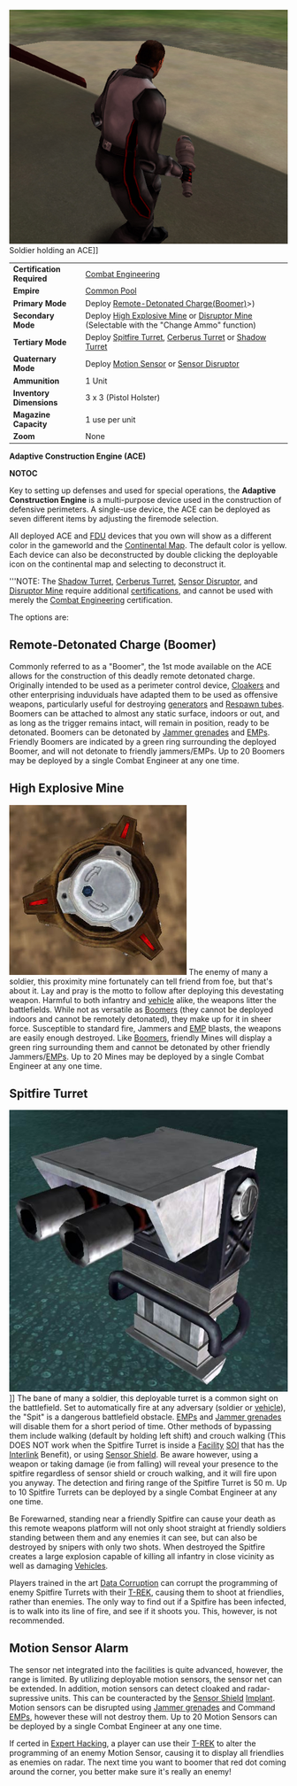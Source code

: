 ![](../images/ACEPicture.jpg "fig:ACEPicture.jpg") Soldier holding an ACE\]\]

|                            |                                                                                                                                        |
| -------------------------- | -------------------------------------------------------------------------------------------------------------------------------------- |
| **Certification Required** | [Combat Engineering](../certifications/Combat_Engineering.md)                                                                          |
| **Empire**                 | [Common Pool](../terminology/Common_Pool.md)                                                                                           |
| **Primary Mode**           | Deploy [Remote-Detonated Charge(Boomer)](#remote-detonated-charge-boomer)>)                                                          |
| **Secondary Mode**         | Deploy [High Explosive Mine](#high-explosive-mine) or [Disruptor Mine](Disruptor_Mine.md) (Selectable with the "Change Ammo" function) |
| **Tertiary Mode**          | Deploy [Spitfire Turret](#spitfire-turret), [Cerberus Turret](Cerberus_Turret.md) or [Shadow Turret](Shadow_Turret.md)                 |
| **Quaternary Mode**        | Deploy [Motion Sensor](#motion-sensor-alarm) or [Sensor Disruptor](../items/Sensor_Disruptor.md)                                       |
| **Ammunition**             | 1 Unit                                                                                                                                 |
| **Inventory Dimensions**   | 3 x 3 (Pistol Holster)                                                                                                                 |
| **Magazine Capacity**      | 1 use per unit                                                                                                                         |
| **Zoom**                   | None                                                                                                                                   |

**Adaptive Construction Engine (ACE)**

**NOTOC**

Key to setting up defenses and used for special operations, the **Adaptive
Construction Engine** is a multi-purpose device used in the construction of
defensive perimeters. A single-use device, the ACE can be deployed as seven
different items by adjusting the firemode selection.

All deployed ACE and [FDU](Field_Deployment_Unit.md) devices that you own will show as a different
color in the gameworld and the [Continental Map](../etc/Continental_Map.md). The
default color is yellow. Each device can also be deconstructed by double
clicking the deployable icon on the continental map and selecting to deconstruct
it.

'''NOTE: The [Shadow Turret](Shadow_Turret.md),
[Cerberus Turret](Cerberus_Turret.md),
[Sensor Disruptor](../items/Sensor_Disruptor.md), and
[Disruptor Mine](Disruptor_Mine.md) require additional
[certifications](../certifications/Certification.md), and cannot be used with
merely the [Combat Engineering](../certifications/Combat_Engineering.md)
certification.

The options are:

## Remote-Detonated Charge (Boomer)

Commonly referred to as a "Boomer", the 1st mode available on the ACE allows for
the construction of this deadly remote detonated charge. Originally intended to
be used as a perimeter control device, [Cloakers](../items/Infiltration_Suit.md)
and other enterprising induviduals have adapted them to be used as offensive
weapons, particularly useful for destroying [generators](../items/Generator.md)
and [Respawn tubes](../items/Respawn_Tube.md). Boomers can be attached to almost
any static surface, indoors or out, and as long as the trigger remains intact,
will remain in position, ready to be detonated. Boomers can be detonated by
[Jammer grenades](Jammer_Grenade.md) and [EMPs](../commands/EMP.md). Friendly
Boomers are indicated by a green ring surrounding the deployed Boomer, and will
not detonate to friendly jammers/EMPs. Up to 20 Boomers may be deployed by a
single Combat Engineer at any one time.

## High Explosive Mine

![](../images/HE_Mine.jpg "fig:HE_Mine.jpg") The enemy of many a soldier, this
proximity mine fortunately can tell friend from foe, but that's about it. Lay
and pray is the motto to follow after deploying this devestating weapon. Harmful
to both infantry and [vehicle](../vehicles/Vehicle.md) alike, the weapons litter
the battlefields. While not as versatile as
[Boomers](#remote-detonated-charge-boomer) (they cannot be deployed
indoors and cannot be remotely detonated), they make up for it in sheer force.
Susceptible to standard fire, Jammers and [EMP](../commands/EMP.md) blasts, the
weapons are easily enough destroyed. Like
[Boomers](#remote-detonated-charge-boomer), friendly Mines will display a
green ring surrounding them and cannot be detonated by other friendly
Jammers/[EMPs](../commands/EMP.md). Up to 20 Mines may be deployed by a single
Combat Engineer at any one time.

## Spitfire Turret

![](../images/Spitfire.jpg "fig:Spitfire.jpg")\]\] The bane of many a soldier,
this deployable turret is a common sight on the battlefield. Set to
automatically fire at any adversary (soldier or
[vehicle](../vehicles/Vehicle.md)), the "Spit" is a dangerous battlefield
obstacle. [EMPs](../commands/EMP.md) and [Jammer grenades](Jammer_Grenade.md)
will disable them for a short period of time. Other methods of bypassing them
include walking (default by holding left shift) and crouch walking (This DOES
NOT work when the Spitfire Turret is inside a
[Facility](../locations/Facilities.md)
[SOI](../locations/Sphere_of_Influence.md) that has the
[Interlink](../locations/Interlink.md) Benefit), or using
[Sensor Shield](../implants/Sensor_Shield.md). Be aware however, using a weapon
or taking damage (ie from falling) will reveal your presence to the spitfire
regardless of sensor shield or crouch walking, and it will fire upon you anyway.
The detection and firing range of the Spitfire Turret is 50 m. Up to 10 Spitfire
Turrets can be deployed by a single Combat Engineer at any one time.

Be Forewarned, standing near a friendly Spitfire can cause your death as this
remote weapons platform will not only shoot straight at friendly soldiers
standing between them and any enemies it can see, but can also be destroyed by
snipers with only two shots. When destroyed the Spitfire creates a large
explosion capable of killing all infantry in close vicinity as well as damaging
[Vehicles](../vehicles/Vehicle.md).

Players trained in the art
[Data Corruption](../certifications/Data_Corruption.md) can corrupt the
programming of enemy Spitfire Turrets with their [T-REK](T-REK.md), causing them
to shoot at friendlies, rather than enemies. The only way to find out if a
Spitfire has been infected, is to walk into its line of fire, and see if it
shoots you. This, however, is not recommended.

## Motion Sensor Alarm

The sensor net integrated into the facilities is quite advanced, however, the
range is limited. By utilizing deployable motion sensors, the sensor net can be
extended. In addition, motion sensors can detect cloaked and radar-supressive
units. This can be counteracted by the
[Sensor Shield](../implants/Sensor_Shield.md)
[Implant](../implants/Implants.md). Motion sensors can be disrupted using
[Jammer grenades](Jammer_Grenade.md) and Command [EMPs](../commands/EMP.md),
however these will not destroy them. Up to 20 Motion Sensors can be deployed by
a single Combat Engineer at any one time.

If certed in [Expert Hacking](../certifications/Expert_Hacking.md), a player can
use their [T-REK](T-REK.md) to alter the programming of an enemy Motion Sensor,
causing it to display all friendlies as enemies on radar. The next time you want
to boomer that red dot coming around the corner, you better make sure it's
really an enemy!



